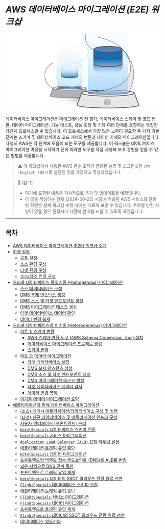 # ***AWS 데이터베이스 마이그레이션 (E2E) 워크샵***

![DMS Logo](../images/workshop-logo.png "AWS 데이터베이스 마이그레이션 워크샵")

데이터베이스 마이그레이션은 마이그레이션 전 평가, 데이터베이스 스키마 및 코드 변환, 데이터 마이그레이션, 기능 테스트, 성능 조정 및 기타 여러 단계를 포함하는 복잡한 다단계 프로세스일 수 있습니다. 이 프로세스에서 가장 많은 노력이 필요한 두 가지 기본 단계는 스키마 및 데이터베이스 코드 개체의 변환과 데이터 자체의 마이그레이션입니다. 다행히 AWS는 각 단계에 도움이 되는 도구를 제공합니다. 이 워크숍은 데이터베이스 마이그레이션 여정을 시작하기 전에 이러한 도구를 직접 사용해 보고 경험을 얻을 수 있는 방법을 제공합니다.

> ⚠️ 이 워크샵에서 사용된 AWS 콘솔 조작과 관련된 설명 및 스크린샷은 ```영어 (English (US))```로 설정된 것을 가정하고 작성되었습니다.

> 📕 (참고)<br>
> - 여기에 포함된 내용은 지속적으로 추가 및 업데이트될 예정입니다.
> - 이 글을 작성하는 현재 (2024-08-22) 시점에 적용된 AWS 서비스와 관련된 화면은 실제 워크샵 수행 시에는 다르게 보일 수 있습니다. 주목할 만한 사항이 있을 경우 진행자가 사전에 안내를 드릴 수 있도록 하겠습니다.

---

## 목차

* [AWS 데이터베이스 마이그레이션 (E2E) 워크샵 소개](README.md)
* [환경 설정](setup-environment/Setup-Environment-README.md)
  * [공통 설정](setup-environment/Setup-Common-Configuration.md)
  * [소스 환경 구성](setup-environment/Setup-Source-Environment.md)
  * [타겟 환경 구성](setup-environment/Setup-Target-Environment.md)
  * [소스/타겟 연결 구성](setup-environment/Setup-Source-Target-Connectivity.md)
* [오라클 데이터베이스 동일기종 (Homogenous) 마이그레이션](migrate-oracle-to-oracle/Migrate-Oracle-to-Oracle-README.md)
  * [소스 데이터베이스 구성](migrate-oracle-to-oracle/Configure-Source-Database.md)
  * [DMS 복제 인스턴스 생성](migrate-oracle-to-oracle/Create-DMS-Replication-Instance.md)
  * [DMS 소스 및 타겟 엔드포인트 생성](migrate-oracle-to-oracle/Create-DMS-Source-and-Target-Endpoints.md)
  * [DMS 마이그레이션 태스크 생성](migrate-oracle-to-oracle/Create-DMS-Migration-Task.md)
  * [타겟 데이터베이스 데이터 확인](migrate-oracle-to-oracle/Inspect-Target-Database-Data.md)
  * [데이터 변경 복제](migrate-oracle-to-oracle/Replicate-Data-Changes.md)
* [오라클 데이터베이스의 이기종 (Heterogeneous) 마이그레이션](./migrate-oracle-to-postgresql/Migrate-Oracle-to-PostgreSQL-README.md)
  * [파트 1: 스키마 변환](./migrate-oracle-to-postgresql/Convert-Oracle-Schema-To-PostgreSQL.md)
    * [AWS 스키마 변환 도구 (AWS Schema Conversion Tool) 설치](./migrate-oracle-to-postgresql/Install-AWS-Schema-Conversion-Tool.md)
    * [데이터베이스 마이그레이션 프로젝트 생성](./migrate-oracle-to-postgresql/Create-Database-Migration-Project.md)
    * [스키마 변화](./migrate-oracle-to-postgresql/Convert-Schema.md)
  * [파트 2: 데이터 마이그레이션](./migrate-oracle-to-postgresql/Data-Migration.md)
    * [타겟 데이터베이스 설정](./migrate-oracle-to-postgresql/Configure-Target-Database.md)
    * [DMS 복제 인스턴스 생성](./migrate-oracle-to-postgresql/Create-DMS-Replication-Instance.md)
    * [DMS 소스 및 타겟 엔드포인트 생성](./migrate-oracle-to-postgresql/Create-DMS-Source-and-Target-Endpoints.md)
    * [DMS 마이그레이션 태스크 생성](./migrate-oracle-to-postgresql/Create-DMS-Migration-Tasks.md)
    * [타겟 데이터베이스 데이터 검사](./migrate-oracle-to-postgresql/Inspect-Target-Database-Content.md)
    * [데이터 변경 복제](./migrate-oracle-to-postgresql/Replicate-Data-Changes.md)
  * [이기종 데이터 마이그레이션 요약](./migrate-oracle-to-postgresql/Summary-Heterogeneous-Data-Migration.md)
* [애플리케이션과 함께 데이터베이스 마이그레이션](./migrate-application-database/Migrate-Application-Database-README.md)
  * [(소스) 레거시 애플리케이션/데이터베이스 구성 및 실행](./migrate-application-database/Configure-and-Launch-Legacy-Application-and-Database.md)
  * [(타겟) 신규 데이터베이스 및 애플리케이션 인프라 구성](./migrate-application-database/Configure-New-Database-and-Application-Infrastructure.md)
  * [사용자 인터페이스 (프론트엔드) 분리](./migrate-application-database/Separate-Frontend.md)
  * [```HotelSpecials``` 데이터베이스 스키마 전환](./migrate-application-database/Convert-HotelSpecials-Database-Schema.md)
  * [```HotelSpecials``` 서비스 마이그레이션](./migrate-application-database/Migrate-HotelSpecials-Service.md)
  * [```Application Load Balancer (ALB)``` 요청 라우팅 설정](./migrate-application-database/Configure-ALB-Request-Routing.md)
  * [애플리케이션 트래픽 유입 중단](./migrate-application-database/Stop-Application-Traffic-Inflow-for-HotelSpecials.md)
  * [```HotelSpecials``` 데이터 마이그레이션](./migrate-application-database/Migrate-HotelSpecials-Data.md)
  * [프론트엔드의 백엔드 접속 엔드포인트 (DNS)를 ALB로 변경](./migrate-application-database/Change-Frontend-Backend-ALB.md)
  * [넓은 지역으로 DNS 전파 확인](./migrate-application-database/Check-DNS-Propagation.md)
  * [프론트엔드로 트래픽 유입 재개](./migrate-application-database/Resume-Frontend-Traffic-for-HotelSpecials.md)
  * [```HotelSpecials``` 데이터의 SSOT 클라우드 전환 완료 선언](./migrate-application-database/Declare-HotelSpecials-SSOT-Cloud-Transition-Complete.md)
  * [```FlightSpecials``` 데이터베이스 스키마 전환](./migrate-application-database/Convert-FlightSpecials-Database-Schema.md)
  * [애플리케이션 트래픽 유입 중단](./migrate-application-database/Stop-Application-Traffic-Inflow-for-HotelSpecials.md)
  * [```FlightSpecials``` 서비스 마이그레이션](./migrate-application-database/Migrate-FlightSpecials-Service.md)
  * [```FlightSpecials``` 데이터 마이그레이션](./migrate-application-database/Migrate-FlightSpecials-Data.md)
  * [프론트엔드로 트래픽 유입 재개](./migrate-application-database/Resume-Frontend-Traffic-for-FlightSpecials.md)
  * [```FlightSpecials``` 데이터의 SSOT 클라우드 전환 완료 선언](./migrate-application-database/Declare-FlightSpecials-SSOT-Cloud-Transition-Complete.md)
  * [데이터베이스 역동기화](./migrate-application-database/Database-Reverse-Synchronization.md)
